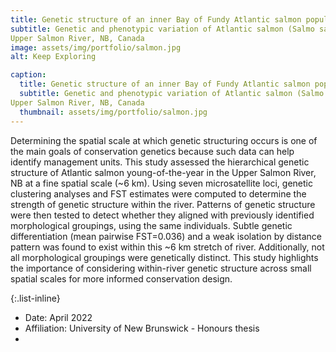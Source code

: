 ```yaml
---
title: Genetic structure of an inner Bay of Fundy Atlantic salmon population
subtitle: Genetic and phenotypic variation of Atlantic salmon (Salmo salar) young-of-the-year in the
Upper Salmon River, NB, Canada
image: assets/img/portfolio/salmon.jpg
alt: Keep Exploring

caption:
  title: Genetic structure of an inner Bay of Fundy Atlantic salmon population
  subtitle: Genetic and phenotypic variation of Atlantic salmon (Salmo salar) young-of-the-year in the
Upper Salmon River, NB, Canada
  thumbnail: assets/img/portfolio/salmon.jpg
---
```


Determining the spatial scale at which genetic structuring occurs is one of the main goals of
conservation genetics because such data can help identify management units. This study assessed
the hierarchical genetic structure of Atlantic salmon young-of-the-year in the Upper Salmon
River, NB at a fine spatial scale (~6 km). Using seven microsatellite loci, genetic clustering
analyses and FST estimates were computed to determine the strength of genetic structure within
the river. Patterns of genetic structure were then tested to detect whether they aligned with
previously identified morphological groupings, using the same individuals. Subtle genetic
differentiation (mean pairwise FST=0.036) and a weak isolation by distance pattern was found to
exist within this ~6 km stretch of river. Additionally, not all morphological groupings were
genetically distinct. This study highlights the importance of considering within-river genetic
structure across small spatial scales for more informed conservation design.

{:.list-inline}

- Date: April 2022
- Affiliation: University of New Brunswick - Honours thesis
- 

